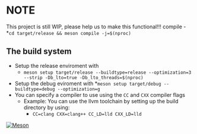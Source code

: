 # NOTE
This project is still WIP, please help us to make this functional!!!
compile - *```cd target/release && meson compile -j=$(nproc)```

## The build system
- Setup the release enviroment with 
  * ```meson setup target/release --buildtype=release --optimization=3 --strip -Db_lto=true -Db_lto_threads=$(nproc)```
- Setup the debug eviroment with
  *`meson setup target/debug --buildtype=debug --optimization=g`
- You can specify a compiler to use using the `CC` and `CXX` compiler flags
  * Example: You can use the llvm toolchain by setting up the build directory by using:
    * `CC=clang CXX=clang++ CC_LD=lld CXX_LD=lld`

[![Meson](https://github.com/JimniLinux/kernel-manager/actions/workflows/meson.yml/badge.svg)](https://github.com/JimniLinux/kernel-manager/actions/workflows/meson.yml)
